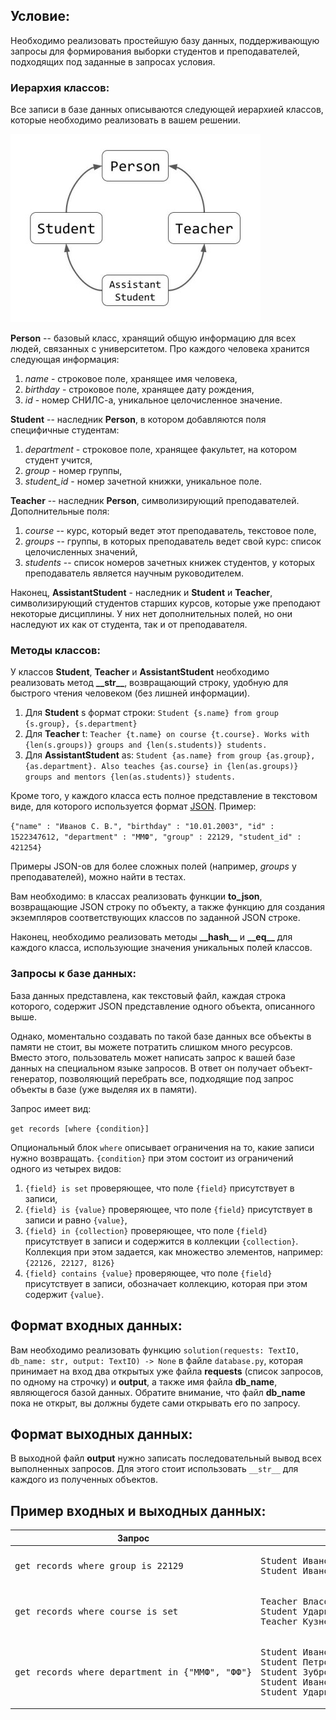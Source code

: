 ## Условие:

Необходимо реализовать простейшую базу данных, поддерживающую запросы для формирования выборки студентов и преподавателей, подходящих под заданные в запросах условия.

### Иерархия классов:

Все записи в базе данных описываются следующей иерархией классов, которые необходимо реализовать в вашем решении.

![иерархия классов](./pictures/hierarchy.jpg)


**Person** -- базовый класс, хранящий общую информацию для всех людей, связанных с университетом. Про каждого человека
хранится следующая информация:

1. *name* - строковое поле, хранящее имя человека,
2. *birthday* - строковое поле, хранящее дату рождения,
3. *id* - номер СНИЛС-а, уникальное целочисленное значение.

**Student** -- наследник **Person**, в котором добавляются поля специфичные студентам:

1. *department* - строковое поле, хранящее факультет, на котором студент учится,
2. *group* - номер группы,
3. *student_id* - номер зачетной книжки, уникальное поле.

**Teacher** -- наследник **Person**, символизирующий преподавателей. Дополнительные поля:

1. *course* -- курс, который ведет этот преподаватель, текстовое поле,
2. *groups* -- группы, в которых преподаватель ведет свой курс: список целочисленных значений,
3. *students* -- список номеров зачетных книжек студентов, у которых преподаватель является научным руководителем.

Наконец, **AssistantStudent** - наследник и **Student** и **Teacher**, символизирующий студентов старших курсов,
которые уже преподают некоторые дисциплины. У них нет дополнительных полей, но они наследуют их как от студента,
так и от преподавателя.

### Методы классов:

У классов **Student**, **Teacher** и **AssistantStudent** необходимо реализовать метод **\_\_str\_\_**,
возвращающий строку, удобную для быстрого чтения человеком (без лишней информации).

1. Для **Student** s формат строки: `Student {s.name} from group {s.group}, {s.department}`
2. Для **Teacher** t: `Teacher {t.name} on course {t.course}. Works with {len(s.groups)} groups and {len(s.students)} students.`
3. Для **AssistantStudent** as: `Student {as.name} from group {as.group}, {as.department}. Also teaches {as.course} in {len(as.groups)} groups and mentors {len(as.students)} students.`

Кроме того, у каждого класса есть полное представление в текстовом виде, для которого используется формат [JSON](https://en.wikipedia.org/wiki/JSON#Syntax).
Пример:

`{"name" : "Иванов С. В.", "birthday" : "10.01.2003", "id" : 1522347612, "department" : "ММФ", "group" : 22129, "student_id" : 421254}`

Примеры JSON-ов для более сложных полей (например, *groups* у преподавателей), можно найти в тестах.

Вам необходимо: в классах реализовать функции **to_json**, возвращающие JSON строку по объекту, а также функцию для создания
экземпляров соответствующих классов по заданной JSON строке.

Наконец, необходимо реализовать методы **\_\_hash\_\_** и **\_\_eq\_\_** для каждого класса, использующие значения
уникальных полей классов.

### Запросы к базе данных:

База данных представлена, как текстовый файл, каждая строка которого, содержит JSON представление
одного объекта, описанного выше.

Однако, моментально создавать по такой базе данных все объекты в памяти не стоит, вы можете потратить слишком много ресурсов.
Вместо этого, пользователь может написать запрос к вашей базе данных на специальном языке запросов. В ответ он получает
объект-генератор, позволяющий перебрать все, подходящие под запрос объекты в базе (уже выделяя их в памяти).

Запрос имеет вид:

`get records [where {condition}]`  

Опциональный блок `where` описывает ограничения на то, какие записи нужно возвращать.
`{condition}` при этом состоит из ограничений одного из четырех видов:

1. `{field} is set` проверяющее, что поле `{field}` присутствует в записи,
2. `{field} is {value}` проверяющее, что поле `{field}` присутствует в записи и равно `{value}`,
3. `{field} in {collection}`  проверяющее, что поле `{field}` присутствует в записи и содержится в коллекции `{collection}`.
Коллекция при этом задается, как множество элементов, например: `{22126, 22127, 8126}`
4. `{field} contains {value}` проверяющее, что поле `{field}` присутствует в записи, обозначает коллекцию, которая при этом содержит `{value}`.

## Формат входных данных:

Вам необходимо реализовать функцию <code>solution(requests: TextIO, db_name: str, output: TextIO) -> None</code> в файле <code>database.py</code>,
которая принимает на вход два открытых уже файла **requests** (список запросов, по одному на строчку) и **output**, а также имя файла **db_name**,
являющегося базой данных. Обратите внимание, что файл **db_name** пока не открыт, вы должны будете сами открывать его по запросу.

## Формат выходных данных:

В выходной файл **output** нужно записать последовательный вывод всех выполненных запросов. Для этого стоит использовать `__str__` для каждого из полученных объектов. 

## Пример входных и выходных данных:

<table>
    <thead>
        <tr>
            <th>Запрос</th>
            <th>Вывод</th>
            <th>База данных</th>
        </tr>
    </thead>
    <tbody>
        <tr>
            <td><pre>get records where group is 22129</pre></td>
            <td><pre>Student Иванов С. В. from group 22129, ММФ
Student Иванова В. В. from group 22129, ММФ</pre></td>
            <td rowspan=3><pre>{"name" : "Иванов С. В.", "birthday" : "10.01.2003", "id" : 1522347612, "department" : "ММФ", "group" : 22129, "student_id" : 421254}
{"name" : "Петрова И. К.", "birthday" : "15.03.2001", "id" : 8992141190, "department" : "ФФ", "group" : 19301, "student_id" : 235251}
{"name" : "Медведев Т. С.", "birthday" : "31.12.2002", "id" : 124556132, "department" : "ФЕН", "group" : 19402, "student_id" : 715541}
{"name" : "Зуброва Д. А.", "birthday" : "10.04.1991", "id" : 2952146170, "department" : "ММФ", "group" : 8126, "student_id" : 52341}
{"name" : "Власов Г. В.", "birthday" : "23.07.1960", "id" : 4215161, "course" : "Ан.геом", "groups" : [19301, 22129], "students" : [52341, 235251]}
{"name" : "Иванова В. В.", "birthday" : "10.01.2003", "id" : 1522347647, "department" : "ММФ", "group" : 22129, "student_id" : 421255}
{"name" : "Ударников В. П.", "birthday" : "19.05.2000", "id" : 51261221, "department" : "ММФ", "group" : 17121, "student_id" : 124412, "course" : "Программирование-2", "groups" : [22129], "students" : []}
{"name" : "Кузнецова Л. И.", "birthday" : "20.04.1980", "id" : 4215161, "course" : "Программирование", "groups" : [19129, 8126], "students" : [421254, 124412, 715541]}
</pre></td>
        </tr>
        <tr>
            <td><pre>get records where course is set</pre></td>
            <td><pre>Teacher Власов Г. В. on course Ан.геом. Works with 2 groups and 2 students.
Student Ударников В. П. from group 17121, ММФ. Also teaches Программирование-2 in 1 groups and mentors 0 students.
Teacher Кузнецова Л. И. on course Программирование. Works with 2 groups and 3 students.</pre></td>
        </tr>
        <tr>
            <td><pre>get records where department in {"ММФ", "ФФ"}</pre></td>
            <td><pre>Student Иванов С. В. from group 22129, ММФ
Student Петрова И. К. from group 19301, ФФ
Student Зуброва Д. А. from group 8126, ММФ
Student Иванова В. В. from group 22129, ММФ
Student Ударников В. П. from group 17121, ММФ. Also teaches Программирование-2 in 1 groups and mentors 0 students.</pre></td>
        </tr>
    </tbody>
</table>

